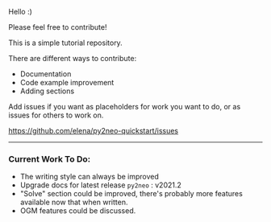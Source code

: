 Hello :)

Please feel free to contribute!

This is a simple tutorial repository.

There are different ways to contribute:

 * Documentation
 * Code example improvement
 * Adding sections

Add issues if you want as placeholders for work you want to do, or as issues for others to work on.

https://github.com/elena/py2neo-quickstart/issues

---

### Current Work To Do:

 * The writing style can always be improved
 * Upgrade docs for latest release `py2neo` :  v2021.2 
 * "Solve" section could be improved, there's probably more features available now that when written.
 * OGM features could be discussed.
